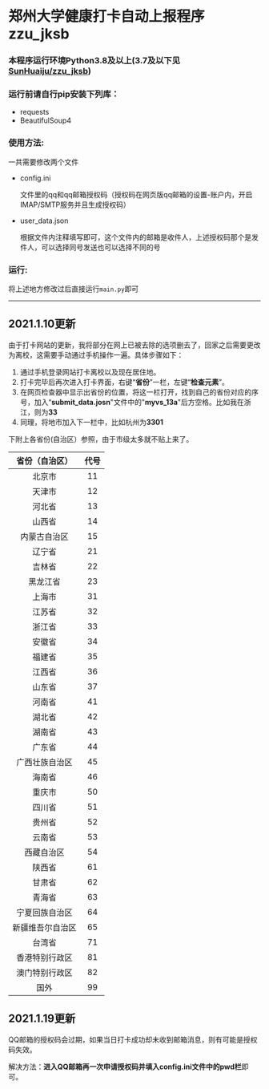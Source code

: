 # 郑州大学健康打卡自动上报程序zzu_jksb

### 本程序运行环境Python3.8及以上(3.7及以下见[SunHuaiju/zzu_jksb](https://github.com/SunHuaiju/zzu_jksb))

### 运行前请自行pip安装下列库：

  - requests 
  - BeautifulSoup4

### 使用方法:
  一共需要修改两个文件
  - config.ini

    文件里的qq和qq邮箱授权码（授权码在网页版qq邮箱的设置-账户内，开启IMAP/SMTP服务并且生成授权码）
  - user_data.json

    根据文件内注释填写即可，这个文件内的邮箱是收件人，上述授权码那个是发件人，可以选择同号发送也可以选择不同的号

### 运行:
将上述地方修改过后直接运行``main.py``即可

******

## 2021.1.10更新

由于打卡网站的更新，我将部分在网上已被去除的选项删去了，回家之后需要更改为离校，这需要手动通过手机操作一遍。具体步骤如下：

1. 通过手机登录网站打卡离校以及现在居住地。
2. 打卡完毕后再次进入打卡界面，右键“**省份**”一栏，左键“**检查元素**”。
3. 在网页检查器中显示出省份的位置，将这一栏打开，找到自己的省份对应的序号，加入“**submit_data.josn**"文件中的"**myvs_13a**"后方空格。比如我在浙江，则为**33**
4. 同理，将地市加入下一栏中，比如杭州为**3301**

下附上各省份(自治区）参照，由于市级太多就不贴上来了。

|  省份（自治区）  | 代号 |
| :--------------: | :--: |
|      北京市      |  11  |
|      天津市      |  12  |
|      河北省      |  13  |
|      山西省      |  14  |
|   内蒙古自治区   |  15  |
|      辽宁省      |  21  |
|      吉林省      |  22  |
|     黑龙江省     |  23  |
|      上海市      |  31  |
|      江苏省      |  32  |
|      浙江省      |  33  |
|      安徽省      |  34  |
|      福建省      |  35  |
|      江西省      |  36  |
|      山东省      |  37  |
|      河南省      |  41  |
|      湖北省      |  42  |
|      湖南省      |  43  |
|      广东省      |  44  |
|  广西壮族自治区  |  45  |
|      海南省      |  46  |
|      重庆市      |  50  |
|      四川省      |  51  |
|      贵州省      |  52  |
|      云南省      |  53  |
|    西藏自治区    |  54  |
|      陕西省      |  61  |
|      甘肃省      |  62  |
|      青海省      |  63  |
|  宁夏回族自治区  |  64  |
| 新疆维吾尔自治区 |  65  |
|      台湾省      |  71  |
|  香港特别行政区  |  81  |
|  澳门特别行政区  |  82  |
|       国外       |  99  |

## 2021.1.19更新

QQ邮箱的授权码会过期，如果当日打卡成功却未收到邮箱消息，则有可能是授权码失效。

解决方法：**进入QQ邮箱再一次申请授权码并填入config.ini文件中的pwd栏**即可。